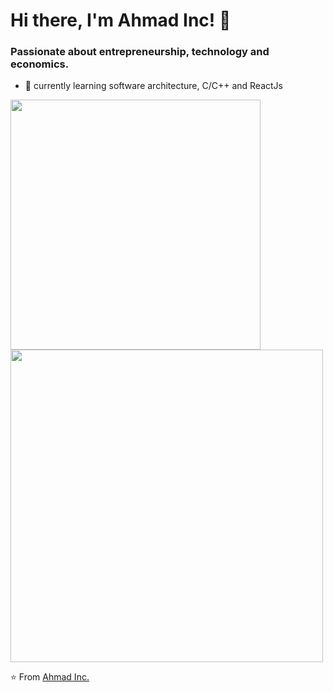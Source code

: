 # Hi there, I'm Ahmad Inc! 👋

<h3>Passionate about entrepreneurship, technology and economics.</h3>

- 🌱 currently learning software architecture, C/C++ and ReactJs

<a href="https://www.linkedin.com/in/ahmad-inc-442167245">
  <img width="400px" src="https://media-exp1.licdn.com/dms/image/C4E03AQEwNysMbuVYbA/profile-displayphoto-shrink_800_800/0/1657674548113?e=1667433600&v=beta&t=ygSuZeAFj61jvcYeUwVMIC6KLT3t2FLFCMO0rjKZ_eg" />
</a>


<a href="https://github.com/ahmadabbainc?tab=repositories">
  <img width="500px" src="https://github-readme-stats.anuraghazra1.vercel.app/api/top-langs/?username=victorabarros&count_private=true&layout=compact&hide=makefile,shell&hide_title=true&hide_border=true" />
</a>

⭐️ From [Ahmad Inc.](https://github.com/ahmadabbainc/ahmadabbainc)
